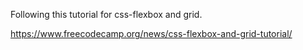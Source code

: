 Following this tutorial for css-flexbox and grid.


https://www.freecodecamp.org/news/css-flexbox-and-grid-tutorial/